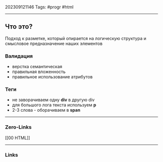 202309121146
Tags: #progr #html 

---
## **Что это?**
Подход к разметке, который опирается на логическую структура и смысловое предназначение наших элементов

### Валидация 
- верстка семантическая
- правильная вложенность
- правильное использование атрибутов

### Теги
- не заворачиваем одну **div** в другую div 
- для большого лога текста используем **p**
- 2-3 слова - оборачиваем в **span**

---
### Zero-Links
[[00 HTML]]

---
### Links
